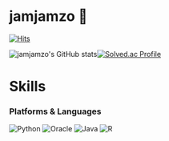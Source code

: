 # jamjamzo 👋

[![Hits](https://hits.seeyoufarm.com/api/count/incr/badge.svg?url=https%3A%2F%2Fgithub.com%2Fjamjamzo&count_bg=%23E7AD0C&title_bg=%234012DB&icon=&icon_color=%23E7E7E7&title=hits&edge_flat=false)](https://hits.seeyoufarm.com)


![jamjamzo's GitHub stats](https://github-readme-stats.vercel.app/api?username=jamjamzo&theme=shades-of-purple&show_icons=true)[![Solved.ac Profile](http://mazassumnida.wtf/api/v2/generate_badge?boj=jaeyoun92)](https://solved.ac/jaeyoun92/)

# Skills
### Platforms & Languages
![Python](https://img.shields.io/badge/Python-3776AB.svg?&style=for-the-badge&logo=Java&logoColor=white)
![Oracle](https://img.shields.io/badge/Oracle-F80000.svg?&style=for-the-badge&logo=Java&logoColor=white)
![Java](https://img.shields.io/badge/Java-007396?style=for-the-badge&logo=Java&logoColor=white)
![R](https://img.shields.io/badge/R-276DC3.svg?&style=for-the-badge&logo=Java&logoColor=white)


<!--
**jamjamzo/jamjamzo** is a ✨ _special_ ✨ repository because its `README.md` (this file) appears on your GitHub profile.

Here are some ideas to get you started:

- 🔭 I’m currently working on ...
- 🌱 I’m currently learning ...
- 👯 I’m looking to collaborate on ...
- 🤔 I’m looking for help with ...
- 💬 Ask me about ...
- 📫 How to reach me: ...
- 😄 Pronouns: ...
- ⚡ Fun fact: ...
-->
